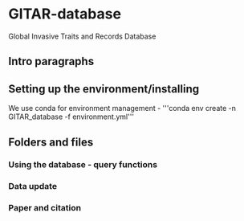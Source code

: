 # GITAR-database
Global Invasive Traits and Records Database


## Intro paragraphs


## Setting up the environment/installing

We use conda for environment management - '''conda env create -n GITAR_database -f environment.yml'''

## Folders and files 

### Using the database - query functions

### Data update

### Paper and citation
